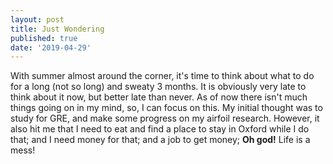 ```yaml
---
layout: post
title: Just Wondering
published: true
date: '2019-04-29'
---
```


With summer almost around the corner, it's time to think about what to do for a long (not so long) and sweaty 3 months. It is obviously very late to think about it now, but better late than never. As of now there isn't much things going on in my mind, so, I can focus on this. My initial thought was to study for GRE, and make some progress on my airfoil research. However, it also hit me that I need to eat and find a place to stay in Oxford while I do that; and I need money for that; and a job to get money; **Oh god!** Life is a mess!